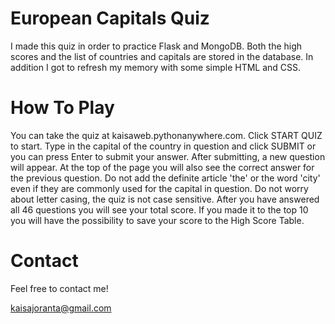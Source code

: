# European Capitals Quiz

I made this quiz in order to practice Flask and MongoDB. Both the high scores and the list of countries and capitals are stored in the database. In addition I got to refresh my memory with some simple HTML and CSS.

# How To Play

You can take the quiz at kaisaweb.pythonanywhere.com. 
Click START QUIZ to start.
Type in the capital of the country in question and click SUBMIT or you can press Enter to submit your answer.
After submitting, a new question will appear. At the top of the page you will also see the correct answer for the previous question.
Do not add the definite article 'the' or the word 'city' even if they are commonly used for the capital in question.
Do not worry about letter casing, the quiz is not case sensitive.
After you have answered all 46 questions you will see your total score. If you made it to the top 10 you will have the possibility to save your score to the High Score Table.


# Contact

Feel free to contact me!

kaisajoranta@gmail.com
